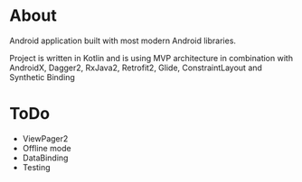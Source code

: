 # About
Android application built with most modern Android libraries. 

Project is written in Kotlin and is using MVP architecture in combination with AndroidX, Dagger2, RxJava2, Retrofit2, Glide, ConstraintLayout and Synthetic Binding

# ToDo
- ViewPager2
- Offline mode
- DataBinding
- Testing

